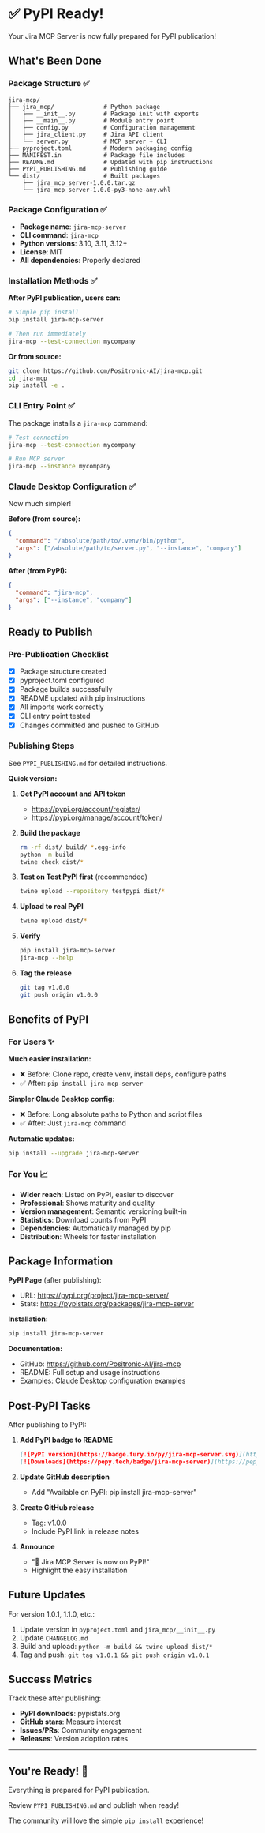 # ✅ PyPI Ready!

Your Jira MCP Server is now fully prepared for PyPI publication!

## What's Been Done

### Package Structure ✅
```
jira-mcp/
├── jira_mcp/              # Python package
│   ├── __init__.py        # Package init with exports
│   ├── __main__.py        # Module entry point
│   ├── config.py          # Configuration management
│   ├── jira_client.py     # Jira API client
│   └── server.py          # MCP server + CLI
├── pyproject.toml         # Modern packaging config
├── MANIFEST.in            # Package file includes
├── README.md              # Updated with pip instructions
├── PYPI_PUBLISHING.md     # Publishing guide
└── dist/                  # Built packages
    ├── jira_mcp_server-1.0.0.tar.gz
    └── jira_mcp_server-1.0.0-py3-none-any.whl
```

### Package Configuration ✅
- **Package name**: `jira-mcp-server`
- **CLI command**: `jira-mcp`
- **Python versions**: 3.10, 3.11, 3.12+
- **License**: MIT
- **All dependencies**: Properly declared

### Installation Methods ✅

**After PyPI publication, users can:**

```bash
# Simple pip install
pip install jira-mcp-server

# Then run immediately
jira-mcp --test-connection mycompany
```

**Or from source:**
```bash
git clone https://github.com/Positronic-AI/jira-mcp.git
cd jira-mcp
pip install -e .
```

### CLI Entry Point ✅

The package installs a `jira-mcp` command:

```bash
# Test connection
jira-mcp --test-connection mycompany

# Run MCP server
jira-mcp --instance mycompany
```

### Claude Desktop Configuration ✅

Now much simpler!

**Before (from source):**
```json
{
  "command": "/absolute/path/to/.venv/bin/python",
  "args": ["/absolute/path/to/server.py", "--instance", "company"]
}
```

**After (from PyPI):**
```json
{
  "command": "jira-mcp",
  "args": ["--instance", "company"]
}
```

## Ready to Publish

### Pre-Publication Checklist

- [x] Package structure created
- [x] pyproject.toml configured
- [x] Package builds successfully
- [x] README updated with pip instructions
- [x] All imports work correctly
- [x] CLI entry point tested
- [x] Changes committed and pushed to GitHub

### Publishing Steps

See `PYPI_PUBLISHING.md` for detailed instructions.

**Quick version:**

1. **Get PyPI account and API token**
   - https://pypi.org/account/register/
   - https://pypi.org/manage/account/token/

2. **Build the package**
   ```bash
   rm -rf dist/ build/ *.egg-info
   python -m build
   twine check dist/*
   ```

3. **Test on Test PyPI first** (recommended)
   ```bash
   twine upload --repository testpypi dist/*
   ```

4. **Upload to real PyPI**
   ```bash
   twine upload dist/*
   ```

5. **Verify**
   ```bash
   pip install jira-mcp-server
   jira-mcp --help
   ```

6. **Tag the release**
   ```bash
   git tag v1.0.0
   git push origin v1.0.0
   ```

## Benefits of PyPI

### For Users ✨

**Much easier installation:**
- ❌ Before: Clone repo, create venv, install deps, configure paths
- ✅ After: `pip install jira-mcp-server`

**Simpler Claude Desktop config:**
- ❌ Before: Long absolute paths to Python and script files
- ✅ After: Just `jira-mcp` command

**Automatic updates:**
```bash
pip install --upgrade jira-mcp-server
```

### For You 📈

- **Wider reach**: Listed on PyPI, easier to discover
- **Professional**: Shows maturity and quality
- **Version management**: Semantic versioning built-in
- **Statistics**: Download counts from PyPI
- **Dependencies**: Automatically managed by pip
- **Distribution**: Wheels for faster installation

## Package Information

**PyPI Page** (after publishing):
- URL: https://pypi.org/project/jira-mcp-server/
- Stats: https://pypistats.org/packages/jira-mcp-server

**Installation:**
```bash
pip install jira-mcp-server
```

**Documentation:**
- GitHub: https://github.com/Positronic-AI/jira-mcp
- README: Full setup and usage instructions
- Examples: Claude Desktop configuration examples

## Post-PyPI Tasks

After publishing to PyPI:

1. **Add PyPI badge to README**
   ```markdown
   [![PyPI version](https://badge.fury.io/py/jira-mcp-server.svg)](https://badge.fury.io/py/jira-mcp-server)
   [![Downloads](https://pepy.tech/badge/jira-mcp-server)](https://pepy.tech/project/jira-mcp-server)
   ```

2. **Update GitHub description**
   - Add "Available on PyPI: pip install jira-mcp-server"

3. **Create GitHub release**
   - Tag: v1.0.0
   - Include PyPI link in release notes

4. **Announce**
   - "🎉 Jira MCP Server is now on PyPI!"
   - Highlight the easy installation

## Future Updates

For version 1.0.1, 1.1.0, etc.:

1. Update version in `pyproject.toml` and `jira_mcp/__init__.py`
2. Update `CHANGELOG.md`
3. Build and upload: `python -m build && twine upload dist/*`
4. Tag and push: `git tag v1.0.1 && git push origin v1.0.1`

## Success Metrics

Track these after publishing:

- **PyPI downloads**: pypistats.org
- **GitHub stars**: Measure interest
- **Issues/PRs**: Community engagement
- **Releases**: Version adoption rates

---

## You're Ready! 🚀

Everything is prepared for PyPI publication.

Review `PYPI_PUBLISHING.md` and publish when ready!

The community will love the simple `pip install` experience!
